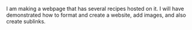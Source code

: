 I am making a webpage that has several recipes hosted on it. 
I will have demonstrated how to format and create a website, add images,
and also create sublinks.
